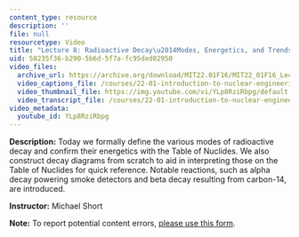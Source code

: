 ```yaml
---
content_type: resource
description: ''
file: null
resourcetype: Video
title: "Lecture 8: Radioactive Decay\u2014Modes, Energetics, and Trends"
uid: 50235f36-b290-5b6d-5f7a-fc95ded02950
video_files:
  archive_url: https://archive.org/download/MIT22.01F16/MIT22_01F16_Lec08_300k.mp4
  video_captions_file: /courses/22-01-introduction-to-nuclear-engineering-and-ionizing-radiation-fall-2016/cad095cece895ae7aa2f7f3302586cc0_YLp8RziRbpg.vtt
  video_thumbnail_file: https://img.youtube.com/vi/YLp8RziRbpg/default.jpg
  video_transcript_file: /courses/22-01-introduction-to-nuclear-engineering-and-ionizing-radiation-fall-2016/41a605dddc4534df0141eb8987d2544b_YLp8RziRbpg.pdf
video_metadata:
  youtube_id: YLp8RziRbpg
---
```


**Description:** Today we formally define the various modes of radioactive decay and confirm their energetics with the Table of Nuclides. We also construct decay diagrams from scratch to aid in interpreting those on the Table of Nuclides for quick reference. Notable reactions, such as alpha decay powering smoke detectors and beta decay resulting from carbon-14, are introduced.

**Instructor:** Michael Short

**Note:** To report potential content errors, [please use this form](https://forms.gle/8B2zcUvfCtgJdTdE7).